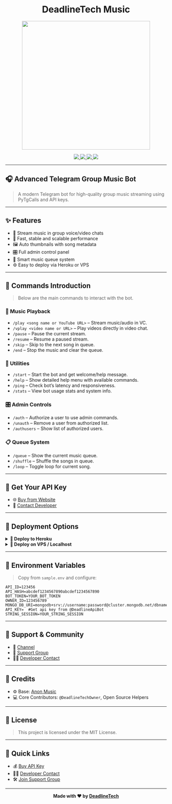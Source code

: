 
<h1 align="center">
DeadlineTech Music
</h1>

<p align="center">
    <img src="https://files.catbox.moe/lxn8yz.jpg" width="400">
</p>

<p align="center">
    <a href="https://github.com/deadlineTech/Music/stargazers">
        <img src="https://img.shields.io/github/stars/deadlineTech/Music?color=ffd700&style=for-the-badge&logo=github" />
    </a>
    <a href="https://github.com/deadlineTech/Music/network/members">
        <img src="https://img.shields.io/github/forks/deadlineTech/Music?color=blue&style=for-the-badge&logo=github" />
    </a>
    <a href="https://github.com/deadlineTech/Music/blob/master/LICENSE">
        <img src="https://img.shields.io/github/license/deadlineTech/Music?color=purple&style=for-the-badge&logo=open-source-initiative" />
    </a>
    <a href="https://www.python.org">
        <img src="https://img.shields.io/badge/Made%20With-Python-306998?style=for-the-badge&logo=python&logoColor=yellow" />
    </a>
</p>

---

## 🎧 Advanced Telegram Group Music Bot

> A modern Telegram bot for high-quality group music streaming using PyTgCalls and API keys.

---

## ✨ Features

- 🎵 Stream music in group voice/video chats
- 🚀 Fast, stable and scalable performance
- 🖼️ Auto thumbnails with song metadata
- 🎛️ Full admin control panel
- 🧠 Smart music queue system
- ⚙️ Easy to deploy via Heroku or VPS

---

## 📜 Commands Introduction

> Below are the main commands to interact with the bot.

### 🎵 Music Playback
- `/play <song name or YouTube URL>` – Stream music/audio in VC.
- `/vplay <video name or URL>` – Play videos directly in video chat.
- `/pause` – Pause the current stream.
- `/resume` – Resume a paused stream.
- `/skip` – Skip to the next song in queue.
- `/end` – Stop the music and clear the queue.

### 🧰 Utilities
- `/start` – Start the bot and get welcome/help message.
- `/help` – Show detailed help menu with available commands.
- `/ping` – Check bot’s latency and responsiveness.
- `/stats` – View bot usage stats and system info.

### 🎛️ Admin Controls
- `/auth` – Authorize a user to use admin commands.
- `/unauth` – Remove a user from authorized list.
- `/authusers` – Show list of authorized users.

### 📋 Queue System
- `/queue` – Show the current music queue.
- `/shuffle` – Shuffle the songs in queue.
- `/loop` – Toggle loop for current song.

---

## 🔐 Get Your API Key

- 🌐 [Buy from Website](https://deadlinetech.site)
- 📩 [Contact Developer](https://t.me/DeadlineTechOwner)

---

## 🚀 Deployment Options

<details>
<summary><b>🔹 Deploy to Heroku </b></summary>

[![Deploy](https://img.shields.io/badge/Deploy%20to-Heroku-4700f5?style=for-the-badge&logo=heroku)](https://dashboard.heroku.com/new?template=https://github.com/deadlineTech/Music)

</details>

<details>
<summary><b>🔸 Deploy on VPS / Localhost</b></summary>
    
**1.Install Dependencies**

```bash
sudo apt-get update && sudo apt-get upgrade -y
```
```bash
sudo apt-get install python3-pip ffmpeg -y
```
```bash
sudo pip3 install -U pip
```

**2. Install NodeJS**
```bash
curl -o- https://raw.githubusercontent.com/nvm-sh/nvm/v0.38.0/install.sh | bash && source ~/.bashrc && nvm install v18
```

**3. Clone & Setup Project**
```bash
git clone https://github.com/deadlineTech/music
```
```bash
cd music
```
```bash
pip3 install -U -r requirements.txt
```

**4. Create .env with sample.env**
```bash
cp sample.env .env
```
- Edit .env with your vars

**5. Editing Vars:**
```bash
vi .env
```

- Press I button on keyboard to start editing.
- Press Ctrl + C once you are done with editing vars and type :wq to save .env or :qa to exit editing.

 **6. Run the Bot**
```bash
sudo apt install tmux && tmux
```
```bash
bash start
```
(Detach: Ctrl + B then D)

</details>

---

## 🔧 Environment Variables

> Copy from `sample.env` and configure:

```env
API_ID=123456
API_HASH=abcdef1234567890abcdef1234567890
BOT_TOKEN=YOUR_BOT_TOKEN
OWNER_ID=123456789
MONGO_DB_URI=mongodb+srv://username:password@cluster.mongodb.net/dbname
API_KEY=  #Get api key from @DeadlineApiBot
STRING_SESSION=YOUR_STRING_SESSION
```

---

## 👥 Support & Community

- 🔔 [Channel](https://t.me/DeadlineTechTeam)
- 💬 [Support Group](https://t.me/DeadlineTechSupport)
- 🧑‍💻 [Developer Contact](https://t.me/DeadlineTechOwner)

---

## 🧠 Credits

- ⚙️ Base: [Anon Music](https://github.com/AnonymousX1025/AnonXMusic)
- 💻 Core Contributors: `@DeadlineTechOwner`, Open Source Helpers

---

## 📄 License

> This project is licensed under the MIT License.

---

## 🔗 Quick Links

- 💰 [Buy API Key](https://deadlinetech.site)
- 👨‍💻 [Developer Contact](https://t.me/DeadlineTechOwner)
- 🛠️ [Join Support Group](https://t.me/DeadlineTechSupport)

---

<p align="center">
  <b>Made with ❤️ by <a href="https://t.me/DeadlineTechTeam">DeadlineTech</a></b>
</p>
